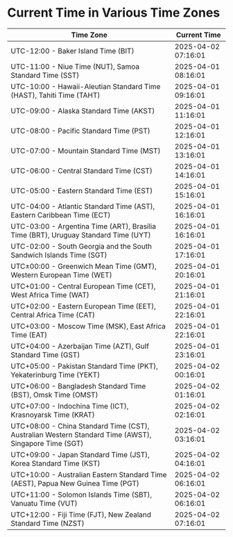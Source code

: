 # Current Time in Various Time Zones

| Time Zone | Current Time |
|-----------|--------------|
| UTC-12:00 - Baker Island Time (BIT) | 2025-04-02 07:16:01 |
| UTC-11:00 - Niue Time (NUT), Samoa Standard Time (SST) | 2025-04-01 08:16:01 |
| UTC-10:00 - Hawaii-Aleutian Standard Time (HAST), Tahiti Time (TAHT) | 2025-04-01 09:16:01 |
| UTC-09:00 - Alaska Standard Time (AKST) | 2025-04-01 11:16:01 |
| UTC-08:00 - Pacific Standard Time (PST) | 2025-04-01 12:16:01 |
| UTC-07:00 - Mountain Standard Time (MST) | 2025-04-01 13:16:01 |
| UTC-06:00 - Central Standard Time (CST) | 2025-04-01 14:16:01 |
| UTC-05:00 - Eastern Standard Time (EST) | 2025-04-01 15:16:01 |
| UTC-04:00 - Atlantic Standard Time (AST), Eastern Caribbean Time (ECT) | 2025-04-01 16:16:01 |
| UTC-03:00 - Argentina Time (ART), Brasília Time (BRT), Uruguay Standard Time (UYT) | 2025-04-01 16:16:01 |
| UTC-02:00 - South Georgia and the South Sandwich Islands Time (SGT) | 2025-04-01 17:16:01 |
| UTC±00:00 - Greenwich Mean Time (GMT), Western European Time (WET) | 2025-04-01 20:16:01 |
| UTC+01:00 - Central European Time (CET), West Africa Time (WAT) | 2025-04-01 21:16:01 |
| UTC+02:00 - Eastern European Time (EET), Central Africa Time (CAT) | 2025-04-01 22:16:01 |
| UTC+03:00 - Moscow Time (MSK), East Africa Time (EAT) | 2025-04-01 22:16:01 |
| UTC+04:00 - Azerbaijan Time (AZT), Gulf Standard Time (GST) | 2025-04-01 23:16:01 |
| UTC+05:00 - Pakistan Standard Time (PKT), Yekaterinburg Time (YEKT) | 2025-04-02 00:16:01 |
| UTC+06:00 - Bangladesh Standard Time (BST), Omsk Time (OMST) | 2025-04-02 01:16:01 |
| UTC+07:00 - Indochina Time (ICT), Krasnoyarsk Time (KRAT) | 2025-04-02 02:16:01 |
| UTC+08:00 - China Standard Time (CST), Australian Western Standard Time (AWST), Singapore Time (SGT) | 2025-04-02 03:16:01 |
| UTC+09:00 - Japan Standard Time (JST), Korea Standard Time (KST) | 2025-04-02 04:16:01 |
| UTC+10:00 - Australian Eastern Standard Time (AEST), Papua New Guinea Time (PGT) | 2025-04-02 06:16:01 |
| UTC+11:00 - Solomon Islands Time (SBT), Vanuatu Time (VUT) | 2025-04-02 06:16:01 |
| UTC+12:00 - Fiji Time (FJT), New Zealand Standard Time (NZST) | 2025-04-02 07:16:01 |
